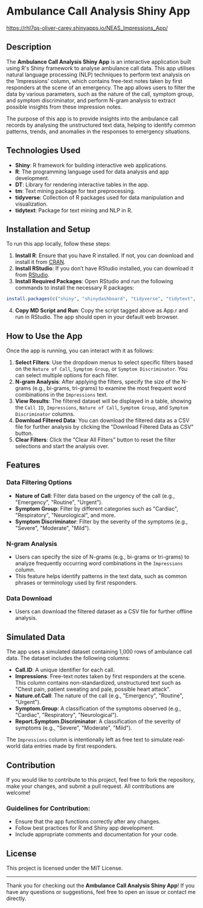 
# Ambulance Call Analysis Shiny App
 https://rhl7qs-oliver-carey.shinyapps.io/NEAS_Impressions_App/
## Description
The **Ambulance Call Analysis Shiny App** is an interactive application built using R's Shiny framework to analyse ambulance call data. This app utilises natural language processing (NLP) techniques to perform text analysis on the 'Impressions' column, which contains free-text notes taken by first responders at the scene of an emergency. The app allows users to filter the data by various parameters, such as the nature of the call, symptom group, and symptom discriminator, and perform N-gram analysis to extract possible insights from these impression notes. 

The purpose of this app is to provide insights into the ambulance call records by analysing the unstructured text data, helping to identify common patterns, trends, and anomalies in the responses to emergency situations.

## Technologies Used
- **Shiny**: R framework for building interactive web applications.
- **R**: The programming language used for data analysis and app development.
- **DT**: Library for rendering interactive tables in the app.
- **tm**: Text mining package for text preprocessing.
- **tidyverse**: Collection of R packages used for data manipulation and visualization.
- **tidytext**: Package for text mining and NLP in R.

## Installation and Setup
To run this app locally, follow these steps:

1. **Install R**: Ensure that you have R installed. If not, you can download and install it from [CRAN](https://cran.r-project.org/).
2. **Install RStudio**: If you don’t have RStudio installed, you can download it from [RStudio](https://rstudio.com/products/rstudio/download/).
3. **Install Required Packages**: Open RStudio and run the following commands to install the necessary R packages:

```r
install.packages(c("shiny", "shinydashboard", "tidyverse", "tidytext", "DT", "tm"))
```

4. **Copy MD Script and Run**: Copy the script tagged above as App.r and run in RStudio. The app should open in your default web browser.

## How to Use the App
Once the app is running, you can interact with it as follows:

1. **Select Filters**: Use the dropdown menus to select specific filters based on the `Nature of Call`, `Symptom Group`, or `Symptom Discriminator`. You can select multiple options for each filter.
2. **N-gram Analysis**: After applying the filters, specify the size of the N-grams (e.g., bi-grams, tri-grams) to examine the most frequent word combinations in the `Impressions` text.
3. **View Results**: The filtered dataset will be displayed in a table, showing the `Call ID`, `Impressions`, `Nature of Call`, `Symptom Group`, and `Symptom Discriminator` columns.
4. **Download Filtered Data**: You can download the filtered data as a CSV file for further analysis by clicking the "Download Filtered Data as CSV" button.
5. **Clear Filters**: Click the "Clear All Filters" button to reset the filter selections and start the analysis over.

## Features

### Data Filtering Options
- **Nature of Call**: Filter data based on the urgency of the call (e.g., "Emergency", "Routine", "Urgent").
- **Symptom Group**: Filter by different categories such as "Cardiac", "Respiratory", "Neurological", and more.
- **Symptom Discriminator**: Filter by the severity of the symptoms (e.g., "Severe", "Moderate", "Mild").

### N-gram Analysis
- Users can specify the size of N-grams (e.g., bi-grams or tri-grams) to analyze frequently occurring word combinations in the `Impressions` column.
- This feature helps identify patterns in the text data, such as common phrases or terminology used by first responders.

### Data Download
- Users can download the filtered dataset as a CSV file for further offline analysis.

## Simulated Data
The app uses a simulated dataset containing 1,000 rows of ambulance call data. The dataset includes the following columns:

- **Call.ID**: A unique identifier for each call.
- **Impressions**: Free-text notes taken by first responders at the scene. This column contains non-standardized, unstructured text such as "Chest pain, patient sweating and pale, possible heart attack".
- **Nature.of.Call**: The nature of the call (e.g., "Emergency", "Routine", "Urgent").
- **Symptom.Group**: A classification of the symptoms observed (e.g., "Cardiac", "Respiratory", "Neurological").
- **Report.Symptom.Discriminator**: A classification of the severity of symptoms (e.g., "Severe", "Moderate", "Mild").

The `Impressions` column is intentionally left as free text to simulate real-world data entries made by first responders.

## Contribution
If you would like to contribute to this project, feel free to fork the repository, make your changes, and submit a pull request. All contributions are welcome!

### Guidelines for Contribution:
- Ensure that the app functions correctly after any changes.
- Follow best practices for R and Shiny app development.
- Include appropriate comments and documentation for your code.

## License
This project is licensed under the MIT License. 

---

Thank you for checking out the **Ambulance Call Analysis Shiny App**! If you have any questions or suggestions, feel free to open an issue or contact me directly.

